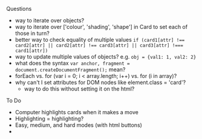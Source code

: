 Questions

  - way to iterate over objects?
  - way to iterate over ['colour', 'shading', 'shape'] in Card to set each of those in turn?
  - better way to check equality of multiple values
    `if (card1[attr] !== card2[attr] || card2[attr] !== card3[attr] || card3[attr] !=== card1[attr])`
  - way to update multiple values of objects? e.g. `obj = {val1: 1, val2: 2}`
  - what does the syntax `var anchor, fragment = document.createDocumentFragment();` mean?
  - forEach vs. for (var i = 0; i < array.length; i++) vs. for (i in array)?
  - why can't I set attributes for DOM nodes like element.class = 'card'?
    - way to do this without setting it on the html?



To Do

  - Computer highlights cards when it makes a move
  - Highlighting = highlighting?
  - Easy, medium, and hard modes (with html buttons)
  - 